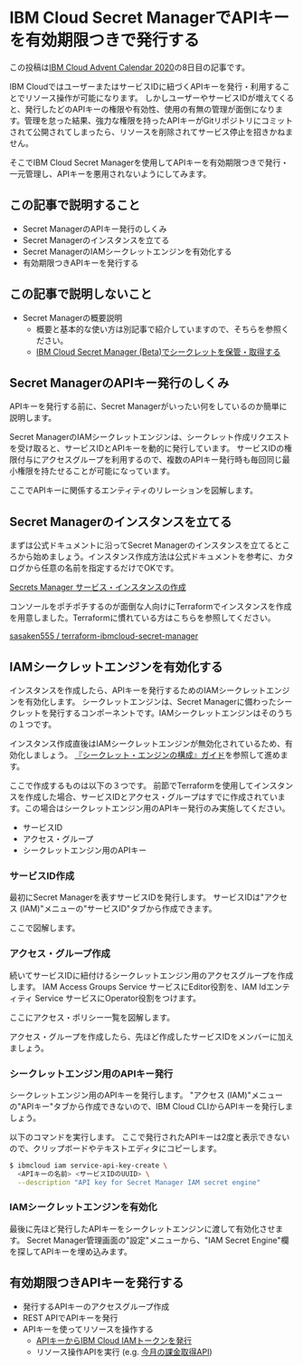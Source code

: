# IBM Cloud Secret ManagerでAPIキーを有効期限つきで発行する

この投稿は[IBM Cloud Advent Calendar 2020](https://qiita.com/advent-calendar/2020/ibmcloud)の8日目の記事です。

IBM CloudではユーザーまたはサービスIDに紐づくAPIキーを発行・利用することでリソース操作が可能になります。
しかしユーザーやサービスIDが増えてくると、発行したどのAPIキーの権限や有効性、使用の有無の管理が面倒になります。管理を怠った結果、強力な権限を持ったAPIキーがGitリポジトリにコミットされて公開されてしまったら、リソースを削除されてサービス停止を招きかねません。

そこでIBM Cloud Secret Managerを使用してAPIキーを有効期限つきで発行・一元管理し、APIキーを悪用されないようにしてみます。


## この記事で説明すること

* Secret ManagerのAPIキー発行のしくみ
* Secret Managerのインスタンスを立てる
* Secret ManagerのIAMシークレットエンジンを有効化する
* 有効期限つきAPIキーを発行する


## この記事で説明しないこと

* Secret Managerの概要説明
  * 概要と基本的な使い方は別記事で紹介していますので、そちらを参照ください。
  * [IBM Cloud Secret Manager (Beta)でシークレットを保管・取得する](https://ponzmild.hatenablog.com/entry/2020/11/28/002322)


## Secret ManagerのAPIキー発行のしくみ

APIキーを発行する前に、Secret Managerがいったい何をしているのか簡単に説明します。

Secret ManagerのIAMシークレットエンジンは、シークレット作成リクエストを受け取ると、サービスIDとAPIキーを動的に発行しています。
サービスIDの権限付与にアクセスグループを利用するので、複数のAPIキー発行時も毎回同じ最小権限を持たせることが可能になっています。

ここでAPIキーに関係するエンティティのリレーションを図解します。


## Secret Managerのインスタンスを立てる

まずは公式ドキュメントに沿ってSecret Managerのインスタンスを立てるところから始めましょう。インスタンス作成方法は公式ドキュメントを参考に、カタログから任意の名前を指定するだけでOKです。

[Secrets Manager サービス・インスタンスの作成](https://cloud.ibm.com/docs/secrets-manager?topic=secrets-manager-create-instance)

コンソールをポチポチするのが面倒な人向けにTerraformでインスタンスを作成を用意しました。Terraformに慣れている方はこちらを参照してください。

[sasaken555
/
terraform-ibmcloud-secret-manager](https://github.com/sasaken555/terraform-ibmcloud-secret-manager)

## IAMシークレットエンジンを有効化する

インスタンスを作成したら、APIキーを発行するためのIAMシークレットエンジンを有効化します。
シークレットエンジンは、Secret Managerに備わったシークレットを発行するコンポーネントです。IAMシークレットエンジンはそのうちの１つです。

インスタンス作成直後はIAMシークレットエンジンが無効化されているため、有効化しましょう。
[『シークレット・エンジンの構成』ガイド](https://cloud.ibm.com/docs/secrets-manager?topic=secrets-manager-secret-engines)を参照して進めます。

ここで作成するものは以下の３つです。
前節でTerraformを使用してインスタンスを作成した場合、サービスIDとアクセス・グループはすでに作成されています。この場合はシークレットエンジン用のAPIキー発行のみ実施してください。

* サービスID
* アクセス・グループ
* シークレットエンジン用のAPIキー

### サービスID作成

最初にSecret Managerを表すサービスIDを発行します。
サービスIDは"アクセス (IAM)"メニューの"サービスID"タブから作成できます。

ここで図解します。

### アクセス・グループ作成

続いてサービスIDに紐付けるシークレットエンジン用のアクセスグループを作成します。
IAM Access Groups Service サービスにEditor役割を、IAM Idエンティティ Service サービスにOperator役割をつけます。

ここにアクセス・ポリシー一覧を図解します。

アクセス・グループを作成したら、先ほど作成したサービスIDをメンバーに加えましょう。

### シークレットエンジン用のAPIキー発行

シークレットエンジン用のAPIキーを発行します。
"アクセス (IAM)"メニューの"APIキー"タブから作成できないので、IBM Cloud CLIからAPIキーを発行しましょう。

以下のコマンドを実行します。
ここで発行されたAPIキーは2度と表示できないので、クリップボードやテキストエディタにコピーします。

```bash
$ ibmcloud iam service-api-key-create \
  <APIキーの名前> <サービスIDのUUID> \
  --description "API key for Secret Manager IAM secret engine" 
```

### IAMシークレットエンジンを有効化

最後に先ほど発行したAPIキーをシークレットエンジンに渡して有効化させます。
Secret Manager管理画面の"設定"メニューから、"IAM Secret Engine"欄を探してAPIキーを埋め込みます。

## 有効期限つきAPIキーを発行する

* 発行するAPIキーのアクセスグループ作成
* REST APIでAPIキーを発行
* APIキーを使ってリソースを操作する
  * [APIキーからIBM Cloud IAMトークンを発行](https://cloud.ibm.com/apidocs/secrets-manager#authentication)
  * リソース操作APIを実行 (e.g. [今月の課金取得API](https://cloud.ibm.com/apidocs/metering-reporting))
